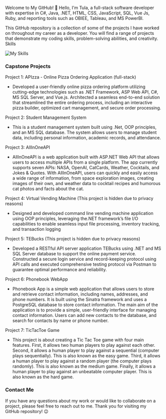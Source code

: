 Welcome to My GitHub!
👋 Hello, I'm Tula, a full-stack software developer with expertise in C#, Java, .NET, HTML, CSS, JavaScript, SQL, Vue Js, Ruby, and reporting tools such as OBIEE, Tableau, and MS PowerBI.

This GitHub repository is a collection of some of the projects I have worked on throughout my career as a developer. You will find a range of projects that demonstrate my coding skills, problem-solving abilities, and creativity.
Skills

![My Skills](https://skillicons.dev/icons?i=cs,dotnet,java,visualstudio,vscode,gitlab,html,css,vue,js,idea,ruby,postgres,postman,github)
### Capstone Projects

Project 1: APIzza - Online Pizza Ordering Application (full-stack)
* Developed a user-friendly online pizza ordering platform utilizing cutting-edge technologies such as .NET Framework, ASP Web API, C#, MS SQL Server, and Vue.js. Architected a seamless end-to-end solution that streamlined the entire ordering process, including an interactive pizza builder, optimized cart management, and secure order processing.


Project 2: Student Management System
* This is a student management system built using .Net, OOP principles, and an MS SQL database. The system allows users to manage student data, including personal information, academic records, and attendance.

Project 3: AllInOneAPI
* AllInOneAPI is a web application built with ASP.NET Web API that allows users to access multiple APIs from a single platform. The app currently supports seven APIs: NASA, OpenAI, CatCards, Weather, Cocktails, and Jokes & Quotes. With AllInOneAPI, users can quickly and easily access a wide range of information, from space exploration images, creating images of their own, and weather data to cocktail recipes and humorous cat photos and facts about the cat.
 
Project 4: Virtual Vending Machine (This project is hidden due to privacy reasons)
* Designed and developed command line vending machine application using OOP principles, leveraging the.NET framework’s file I/O capabilities to enable seamless input file processing, inventory tracking, and transaction logging

Project 5: TEBucks (This project is hidden due to privacy reasons)
* Developed a RESTful API server application TEBucks using .NET and MS SQL Server database to support the online payment service. Constructed a secure login service and record-keeping protocol using API calls and executed comprehensive testing protocol via Postman to guarantee optimal performance and reliability.

Project 6: Phonebook WebApp
* Phonebook App is a simple web application that allows users to store and retrieve contact information, including names, addresses, and phone numbers. It is built using the Sinatra framework and uses a PostgreSQL database to store contact information. The main aim of the application is to provide a simple, user-friendly interface for managing contact information. Users can add new contacts to the database, and search for contacts by name or phone number.

Project 7: TicTacToe Game
* This project is about creating a Tic Tac Toe game with four main features. First, it allows two human players to play against each other. Second, it allows a human player to play against a sequential (computer plays sequentially). This is also known as the easy game. Third, it allows a human player to play against a random player (the computer plays randomly). This is also known as the medium game. Finally, it allows a human player to play against an unbeatable computer player. This is also known as the hard game.
### Contact Me
If you have any questions about my work or would like to collaborate on a project, please feel free to reach out to me.
Thank you for visiting my GitHub repository! :wink:
